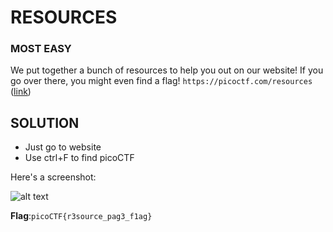 # RESOURCES
### MOST EASY

We put together a bunch of resources to help you out on our website! If you go over there, you might even find a flag! `https://picoctf.com/resources` ([link](https://picoctf.com/resources))
## SOLUTION

 

 - Just go to website
 - Use ctrl+F to find picoCTF

Here's a screenshot:

![alt text](https://user-images.githubusercontent.com/44405294/66815988-f0577480-ef56-11e9-95bb-9c44dbbc9e28.png)

 
 **Flag**:`picoCTF{r3source_pag3_f1ag}`

